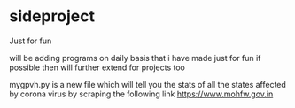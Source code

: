 # sideproject
Just for fun 

will be adding programs on daily basis that i have made just for fun 
if possible then will further extend for projects too 


mygpvh.py is a new file which will tell you the stats of all the states affected by corona virus 
by scraping the following link https://www.mohfw.gov.in
